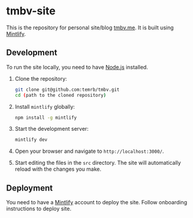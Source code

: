 # tmbv-site

This is the repository for personal site/blog [tmbv.me](https://www.tmbv.me/). It is built using [Mintlify](https://mintlify.com/).

## Development

To run the site locally, you need to have [Node.js](https://nodejs.org/) installed.

1. Clone the repository:

    ```bash
    git clone git@github.com:temrb/tmbv.git
    cd (path to the cloned repository)
    ```

2. Install `mintlify` globally:

    ```bash
    npm install -g mintlify
    ```

3. Start the development server:

    ```bash
    mintlify dev
    ```

4. Open your browser and navigate to `http://localhost:3000/`.
5. Start editing the files in the `src` directory. The site will automatically reload with the changes you make.

## Deployment

You need to have a [Mintlify](https://mintlify.com/) account to deploy the site. Follow onboarding instructions to deploy site.
